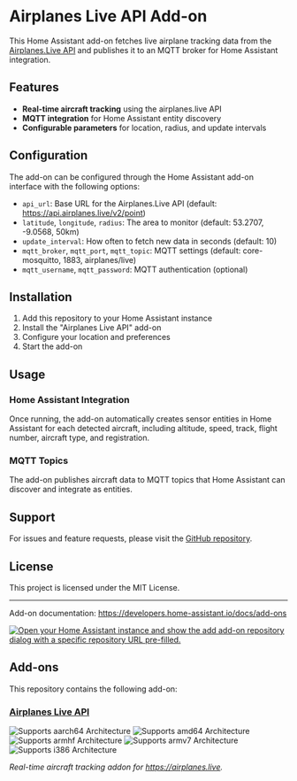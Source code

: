 # Airplanes Live API Add-on

This Home Assistant add-on fetches live airplane tracking data from the [Airplanes.Live API](https://airplanes.live/api-guide/) and publishes it to an MQTT broker for Home Assistant integration.

## Features

- **Real-time aircraft tracking** using the airplanes.live API
- **MQTT integration** for Home Assistant entity discovery
- **Configurable parameters** for location, radius, and update intervals

## Configuration

The add-on can be configured through the Home Assistant add-on interface with the following options:

- `api_url`: Base URL for the Airplanes.Live API (default: https://api.airplanes.live/v2/point)
- `latitude`, `longitude`, `radius`: The area to monitor (default: 53.2707, -9.0568, 50km)
- `update_interval`: How often to fetch new data in seconds (default: 10)
- `mqtt_broker`, `mqtt_port`, `mqtt_topic`: MQTT settings (default: core-mosquitto, 1883, airplanes/live)
- `mqtt_username`, `mqtt_password`: MQTT authentication (optional)

## Installation

1. Add this repository to your Home Assistant instance
2. Install the "Airplanes Live API" add-on
3. Configure your location and preferences
4. Start the add-on

## Usage

### Home Assistant Integration

Once running, the add-on automatically creates sensor entities in Home Assistant for each detected aircraft, including altitude, speed, track, flight number, aircraft type, and registration.

### MQTT Topics

The add-on publishes aircraft data to MQTT topics that Home Assistant can discover and integrate as entities.

## Support

For issues and feature requests, please visit the [GitHub repository](https://github.com/BenCos17/airplanesliveHA).

## License

This project is licensed under the MIT License.

---

Add-on documentation: <https://developers.home-assistant.io/docs/add-ons>

[![Open your Home Assistant instance and show the add add-on repository dialog with a specific repository URL pre-filled.](https://my.home-assistant.io/badges/supervisor_add_addon_repository.svg)](https://my.home-assistant.io/redirect/supervisor_add_addon_repository/?repository_url=https%3A%2F%2Fgithub.com%2FBenCos17%2FairplanesliveHA)

## Add-ons

This repository contains the following add-on:

### [Airplanes Live API](./AirplanesLiveHA)

![Supports aarch64 Architecture][aarch64-shield]
![Supports amd64 Architecture][amd64-shield]
![Supports armhf Architecture][armhf-shield]
![Supports armv7 Architecture][armv7-shield]
![Supports i386 Architecture][i386-shield]

_Real-time aircraft tracking addon for https://airplanes.live._

[aarch64-shield]: https://img.shields.io/badge/aarch64-yes-green.svg
[amd64-shield]: https://img.shields.io/badge/amd64-yes-green.svg
[armhf-shield]: https://img.shields.io/badge/armhf-yes-green.svg
[armv7-shield]: https://img.shields.io/badge/armv7-yes-green.svg
[i386-shield]: https://img.shields.io/badge/i386-yes-green.svg
